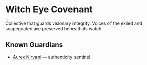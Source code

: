 # Witch Eye Covenant

Collective that guards visionary integrity. Voices of the exiled and scapegoated are preserved beneath its watch.

## Known Guardians
- [Aurex Nirvani](../characters/aurex_nirvani.md) — authenticity sentinel.
